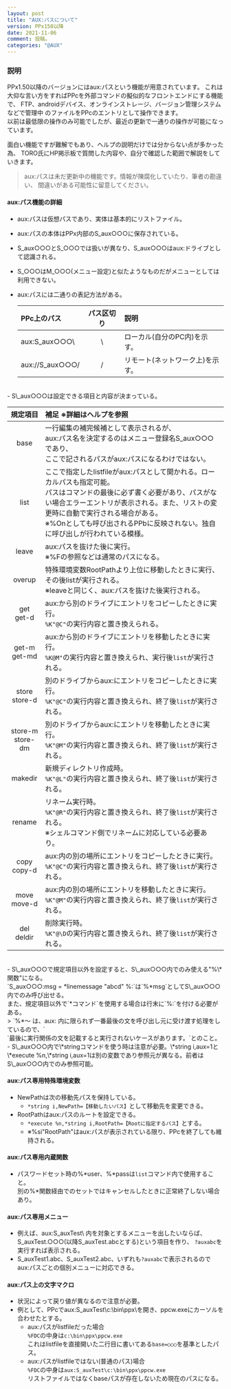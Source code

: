 ```yaml
---
layout: post
title: "AUX:パスについて"
version: PPx150以降
date: 2021-11-06
comment: 投稿。
categories: "@AUX"
---
```

### 説明
PPx1.50以降のバージョンにはaux:パスという機能が用意されています。
これは大仰な言い方をすればPPcを外部コマンドの擬似的なフロントエンドにする機能で、
FTP、androidデバイス、オンラインストレージ、バージョン管理システムなどで管理中
のファイルをPPcのエントリとして操作できます。<BR>
以前は最低限の操作のみ可能でしたが、最近の更新で一通りの操作が可能になっています。<BR>

面白い機能ですが難解でもあり、ヘルプの説明だけでは分からない点が多かった為、
TORO氏にHP掲示板で質問した内容や、自分で確認した範囲で解説をしていきます。<BR>
> aux:パスは未だ更新中の機能です。情報が陳腐化していたり、筆者の勘違い、
間違いがある可能性に留意してください。

#### aux:パス機能の詳細
- aux:パスは仮想パスであり、実体は基本的にリストファイル。
- aux:パスの本体はPPx内部のS\_aux○○○に保存されている。
- S\_aux○○○とS\_○○○では扱いが異なり、S\_aux○○○はaux:ドライブとして認識される。
- S\_○○○はM\_○○○(メニュー設定)と似たようなものだがメニューとしては利用できない。
- aux:パスには二通りの表記方法がある。

  | PPc上のパス | パス区切り | 説明 |
  |:-|:-:|:-|
  | aux:S\_aux○○○\\ | \\ | ローカル(自分のPC内)を示す。 |
  | aux://S\_aux○○○/ | / | リモート(ネットワーク上)を示す。 |
<BR>
- S\_aux○○○は設定できる項目と内容が決まっている。

  | 規定項目 | 補足 ※詳細はヘルプを参照 |
  |:-:|:-|
  | base | 一行編集の補完候補として表示されるが、<BR>aux:パス名を決定するのはメニュー登録名S\_aux○○○であり、<BR>ここで記されるパスがaux:パスになるわけではない。 |
  | list | ここで指定したlistfileがaux:パスとして開かれる。ローカルパスも指定可能。<BR>パスはコマンドの最後に必ず書く必要があり、パスがない場合エラーエントリが表示される。また、リストの変更時に自動で実行される場合がある。<BR>※%Onとしても呼び出されるPPbに反映されない。独自に呼び出しが行われている模様。 |
  | leave | aux:パスを抜けた後に実行。<BR>※%Fの参照などは通常のパスになる。 |
  | overup | 特殊環境変数RootPathより上位に移動したときに実行、その後listが実行される。<BR>※leaveと同じく、aux:パスを抜けた後実行される。 |
  | get<BR>get-d | aux:から別のドライブにエントリをコピーしたときに実行。<BR>`%K"@C"`の実行内容と置き換えられる。 |
  | get-m<BR>get-md | aux:から別のドライブにエントリを移動したときに実行。<BR>`%K@M"`の実行内容と置き換えられ、実行後`list`が実行される。 |
  | store<BR>store-d | 別のドライブからaux:にエントリをコピーしたときに実行。<BR>`%K"@C"`の実行内容と置き換えられ、終了後`list`が実行される。 |
  | store-m<BR>store-dm | 別のドライブからaux:にエントリを移動したときに実行。<BR>`%K"@M"`の実行内容と置き換えられ、終了後`list`が実行される。 |
  | makedir | 新規ディレクトリ作成時。<BR>`%K"@L"`の実行内容と置き換えられ、終了後`list`が実行される。 |
  | rename | リネーム実行時。<BR>`%K"@R"`の実行内容と置き換えられ、終了後`list`が実行される。<BR>※シェルコマンド側でリネームに対応している必要あり。 |
  | copy<BR>copy-d | aux:内の別の場所にエントリをコピーしたときに実行。<BR>`%K"@C"`の実行内容と置き換えられ、終了後`list`が実行される。 |
  | move<BR>move-d | aux:内の別の場所にエントリを移動したときに実行。<BR>`%K"@M"`の実行内容と置き換えられ、終了後`list`が実行される。 |
  | del<BR>deldir | 削除実行時。<BR>`%K"@\D`の実行内容と置き換えられ、終了後`list`が実行される。 |
<BR>
- S\_aux○○○で規定項目以外を設定すると、S\_aux○○○内でのみ使える"%\*関数"になる。<BR>
  `S_aux○○○:msg = *linemessage "abcd" %:`は`%*msg`としてS\_aux○○○内でのみ呼び出せる。<BR>
  また、規定項目以外で`*コマンド`を使用する場合は行末に`%:`を付ける必要がある。<BR>
  > `%*～ は、aux: 内に限られず一番最後の文を呼び出し元に受け渡す処理をしているので、` <BR>
    `最後に実行関係の文を記載すると実行されないケースがあります。`とのこと。
- S\_aux○○○内で\*stringコマンドを使う時は注意が必要。\*string i,aux=1と\*execute %n,\*string i,aux=1は別の変数であり参照元が異なる。前者はS\_aux○○○内でのみ参照可能。

#### aux:パス専用特殊環境変数
- NewPathは次の移動先パスを保持している。
  - `*string i,NewPath=【移動したいパス】`として移動先を変更できる。
- RootPathはaux:パスのルートを設定できる。
  - `*execute %n,*string i,RootPath=【Rootに指定するパス】`とする。
  - ※%si"RootPath"はaux:パスが表示されている限り、PPcを終了しても維持される。

#### aux:パス専用内蔵関数
- パスワードセット時の%\*user、%\*passは`list`コマンド内で使用すること。<BR>
  別の%\*関数経由でのセットではキャンセルしたときに正常終了しない場合あり。

#### aux:パス専用メニュー
- 例えば、aux:S\_auxTest\\ 内を対象とするメニューを出したいならば、
  S\_auxTest.○○○(以降S\_auxTest.abcとする)という項目を作り、
  `?auxabc`を実行すれば表示される。<BR>
- S\_auxTest1.abc、S\_auxTest2.abc、いずれも`?auxabc`で表示されるので
  aux:パスごとの個別メニューに対応できる。

#### aux:パス上の文字マクロ
- 状況によって戻り値が異なるので注意が必要。<BR>
- 例として、PPcでaux:S\_auxTest\\c:\\bin\\ppx\\を開き、ppcw.exeにカーソルを合わせたとする。<BR>
  - aux:パスがlistfileだった場合<BR>
    `%FDC`の中身は`c:\bin\ppx\ppcw.exe`<BR>
    これはlistfileを直接開いた二行目に書いてある`base=○○○`を基準としたパス。
  - aux:パスがlistfileではない(普通のパス)場合<BR>
    `%FDC`の中身は`aux:S_auxTest\c:\bin\ppx\ppcw.exe`<BR>
    リストファイルではなくbaseパスが存在しないため現在のパスになる。
